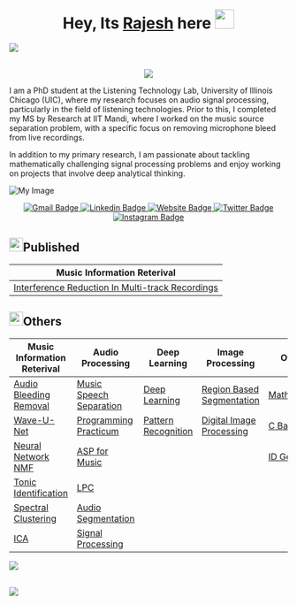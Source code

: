 
<p align="center">
  <h1 align="center">Hey, Its <a href="https://sites.google.com/view/rajesh-r/">Rajesh</a> here <img src="https://media.giphy.com/media/hvRJCLFzcasrR4ia7z/giphy.gif" width="35"></h1>
</p>

<img src="https://user-images.githubusercontent.com/73097560/115834477-dbab4500-a447-11eb-908a-139a6edaec5c.gif"><br><br>



<p align="center">
  <a href="https://github.com/DenverCoder1/readme-typing-svg"><img src="https://readme-typing-svg.herokuapp.com?font=Time+New+Roman&color=cyan&size=25&center=true&vCenter=true&width=600&height=100&lines=வணக்கம்+உலகம்+&hearts;++;PhD+Student+at+UIC;Previously+MS+by+Research+@+IIT+Mandi;Audio+Signal+Processing+and+Deep+Learning;Love+for+Math+and+AI+&hearts"></a>
</p>

I am a PhD student at the Listening Technology Lab, University of Illinois Chicago (UIC), where my research focuses on audio signal processing, particularly in the field of listening technologies. Prior to this, I completed my MS by Research at IIT Mandi, where I worked on the music source separation problem, with a specific focus on removing microphone bleed from live recordings.

In addition to my primary research, I am passionate about tackling mathematically challenging signal processing problems and enjoy working on projects that involve deep analytical thinking.

![My Image](./ListeningTechLabBackground.png)


<p align="center">
  <a href="mailto:rajesh.krsk@gmail.com">
    <img alt="Gmail Badge" src="https://img.shields.io/badge/-Personal%20Mail-c14438?style=flat&logo=Gmail&logoColor=white" />
  </a>
  <a href="https://www.linkedin.com/in/rajeshrrajeshr/">
    <img alt="Linkedin Badge" src="https://img.shields.io/badge/-LinkedIn-blue?style=flat&logo=Linkedin&logoColor=white" />
  </a>
  <a href="https://sites.google.com/view/rajesh-r/">
    <img alt="Website Badge" src="https://img.shields.io/badge/-Portfolio-47CCCC?style=flat&logo=Google-Chrome&logoColor=white" />
  </a>
  <a href="https://twitter.com/Rajesh_smartino">
    <img alt="Twitter Badge" src="https://img.shields.io/badge/-Twitter-1ca0f1?style=flat&labelColor=1ca0f1&logo=twitter&logoColor=white" />
  </a>
  <a href="https://www.instagram.com/its.mr.zero/">
    <img alt="Instagram Badge" src="https://img.shields.io/badge/-Instagram-purple?style=flat&logo=instagram&logoColor=white" />
  </a>
</p>



## <img src="https://media2.giphy.com/media/QssGEmpkyEOhBCb7e1/giphy.gif?cid=ecf05e47a0n3gi1bfqntqmob8g9aid1oyj2wr3ds3mg700bl&rid=giphy.gif" width ="25"><b>Published</b>

| Music Information Reterival |
|------|
|[Interference Reduction In Multi-track Recordings](https://github.com/its-rajesh/IRMR)| 

## <img src="https://media2.giphy.com/media/QssGEmpkyEOhBCb7e1/giphy.gif?cid=ecf05e47a0n3gi1bfqntqmob8g9aid1oyj2wr3ds3mg700bl&rid=giphy.gif" width ="25"><b>Others</b>


| Music Information Reterival | Audio Processing | Deep Learning | Image Processing | Others |
|------|-----|-----|-----|-----|
|[Audio Bleeding Removal](https://github.com/its-rajesh/Audio-Bleeding-Removal)|  [Music Speech Separation](https://github.com/its-rajesh/Music-Speech-Separation) | [Deep Learning](https://github.com/its-rajesh/Deep-Learning) | [Region Based Segmentation](https://github.com/its-rajesh/Region-Based-Segmentation) | [Mathematics](https://github.com/its-rajesh/Mathematics) |
|[Wave-U-Net](https://github.com/its-rajesh/Wave-U-Net)|  [Programming Practicum](https://github.com/its-rajesh/Programming-Practicum) | [Pattern Recognition](https://github.com/its-rajesh/Pattern-Recognition)  | [Digital Image Processing](https://github.com/its-rajesh/Digital-Image-Processing) |  [C Basics](https://github.com/its-rajesh/CBasicsCode) |
|[Neural Network NMF](https://github.com/its-rajesh/Neural-Network-Alternative-to-NMF)|  [ASP for Music](https://github.com/its-rajesh/Audio-Signal-Processing-for-Music-Applications)  |  | | [ID Gen](https://github.com/its-rajesh/RSquareAcademy)
|[Tonic Identification](https://github.com/its-rajesh/Tonic-Identification)|  [LPC](https://github.com/its-rajesh/Linear-Predictive-Coding-of-Speech-Signals) |  |  |
|[Spectral Clustering](https://github.com/its-rajesh/Song-Structure-Using-Spectral-Clustering)|  [Audio Segmentation](https://github.com/its-rajesh/Audio-Segmentation) |  |  |
|[ICA](https://github.com/its-rajesh/Independent-Component-Analysis)|  [Signal Processing](https://github.com/its-rajesh/Signal-Processing-Python)  |  |  |
  

<img src="https://user-images.githubusercontent.com/73097560/115834477-dbab4500-a447-11eb-908a-139a6edaec5c.gif"><br><br>


![](https://komarev.com/ghpvc/?username=its-rajesh&color=red&style=for-the-badge&label=VIEWERS+COUNT)

